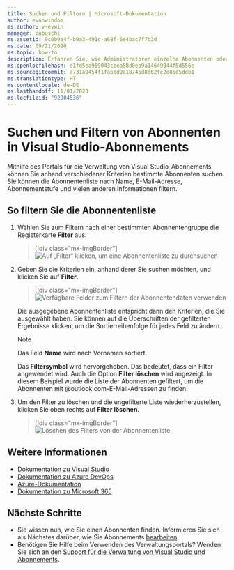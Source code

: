 ```yaml
---
title: Suchen und Filtern | Microsoft-Dokumentation
author: evanwindom
ms.author: v-evwin
manager: cabuschl
ms.assetid: 9c0b9a4f-b9a3-491c-a68f-6e4bac7f7b3d
ms.date: 09/21/2020
ms.topic: how-to
description: Erfahren Sie, wie Administratoren einzelne Abonnenten oder Gruppen im Verwaltungsportal suchen können.
ms.openlocfilehash: e1fd5ea959043cbea58d0eb9a14649044f5d556e
ms.sourcegitcommit: a731a9454f1fa6bd9a18746d8d62fe2e85e5ddb1
ms.translationtype: HT
ms.contentlocale: de-DE
ms.lasthandoff: 11/01/2020
ms.locfileid: "92904536"
---
```

# <a name="search-and-filter-subscribers-in-visual-studio-subscriptions"></a>Suchen und Filtern von Abonnenten in Visual Studio-Abonnements
Mithilfe des Portals für die Verwaltung von Visual Studio-Abonnements können Sie anhand verschiedener Kriterien bestimmte Abonnenten suchen. Sie können die Abonnentenliste nach Name, E-Mail-Adresse, Abonnementstufe und vielen anderen Informationen filtern.

## <a name="to-filter-the-subscriber-list"></a>So filtern Sie die Abonnentenliste
1. Wählen Sie zum Filtern nach einer bestimmten Abonnentengruppe die Registerkarte **Filter** aus.
   > [!div class="mx-imgBorder"]
   > ![Auf „Filter“ klicken, um eine Abonnentenliste zu durchsuchen](_img/search-filter/filter-list.png "Klicken Sie auf „Filter“, um Kriterien zum Einschränken der angezeigten Abonnements einzugeben.")

2. Geben Sie die Kriterien ein, anhand derer Sie suchen möchten, und klicken Sie auf **Filter**.
   > [!div class="mx-imgBorder"]
   > ![Verfügbare Felder zum Filtern der Abonnentendaten verwenden](media/filter-subscribers.png "Geben Sie Werte in die verschiedenen Felder in, um die Suchergebnisse einzuschränken. Beispielsweise können Sie nach „@contoso.com“ suchen, um eine Liste aller Abonnenten mit E-Mail-Adressen mit „@contoso.com“ zu erhalten.")

   Die ausgegebene Abonnentenliste entspricht dann den Kriterien, die Sie ausgewählt haben.  Sie können auf die Überschriften der gefilterten Ergebnisse klicken, um die Sortierreihenfolge für jedes Feld zu ändern.  
   > [!NOTE]
   > Das Feld **Name** wird nach Vornamen sortiert.

   Das **Filtersymbol** wird hervorgehoben. Das bedeutet, dass ein Filter angewendet wird.  Auch die Option **Filter löschen** wird angezeigt. In diesem Beispiel wurde die Liste der Abonnenten gefiltert, um die Abonnenten mit @outlook.com-E-Mail-Adressen zu finden. 

3. Um den Filter zu löschen und die ungefilterte Liste wiederherzustellen, klicken Sie oben rechts auf **Filter löschen**. 
   > [!div class="mx-imgBorder"]
   > ![Löschen des Filters von der Abonnentenliste](_img/search-filter/clear-filter.png "Klicken Sie auf „Filter löschen“, um den Filter zu entfernen und wieder alle zugewiesenen Abonnements anzuzeigen.")


## <a name="see-also"></a>Weitere Informationen
- [Dokumentation zu Visual Studio](/visualstudio/)
- [Dokumentation zu Azure DevOps](/azure/devops/)
- [Azure-Dokumentation](/azure/)
- [Dokumentation zu Microsoft 365](/microsoft-365/)


## <a name="next-steps"></a>Nächste Schritte
- Sie wissen nun, wie Sie einen Abonnenten finden. Informieren Sie sich als Nächstes darüber, wie Sie Abonnements [bearbeiten](edit-license.md).
- Benötigen Sie Hilfe beim Verwenden des Verwaltungsportals?  Wenden Sie sich an den [Support für die Verwaltung von Visual Studio und Abonnements](https://visualstudio.microsoft.com/support/support-overview-vs).